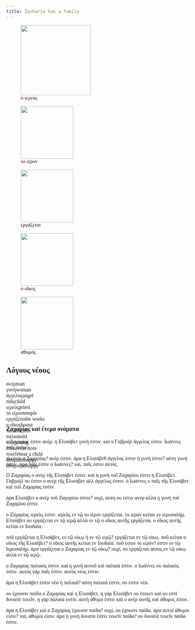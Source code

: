 ```yaml
---
title: Zacharia has a family
---
```



<html>
<head><meta charset="UTF-8">
<link rel="stylesheet" type="text/css" href="mystyle.css">
<link rel="stylesheet" type="text/css" href="tufte.css">
</head>
<body>
<style>
body {
        font-family: "greek";
}
</style>
<article>
<root><div class="row"><div class="columnleft"><figure><img src="priests.png" style="width: 2in;max-width: 2in;"/><figcaption>ο ιερεύς</figcaption></figure><figure><img src="DoricTemple.png" style="width: 1.5in;max-width: 1.5in;"/><figcaption>το ιέρον</figcaption></figure><figure><img src="work.png" style="width: 1.5in;max-width: 1.5in;"/><figcaption>εργάζεται</figcaption></figure><figure><img src="oikos.png" style="width: 1.5in;max-width: 1.5in;"/><figcaption>ο οῖκος</figcaption></figure><figure><img src="sad.png" style="width: 1.5in;max-width: 1.5in;"/><figcaption>αθυμός</figcaption></figure></div><div class="columnright"><div class="text"><div><section class="text-and-vocab"><h2 class="vocab-header">Λόγους νέους</h2><div class="new-vocab-list" style="height: 7em"><div class="newword-wrapper"><span class="newwordword">ανέρ</span><span class="newword-gloss">man</span></div><div class="newword-wrapper"><span class="newwordword">γυνὴ</span><span class="newword-gloss">woman</span></div><div class="newword-wrapper"><span class="newwordword">άγγελος</span><span class="newword-gloss">angel</span></div><div class="newword-wrapper"><span class="newwordword">παῖς</span><span class="newword-gloss">child</span></div><div class="newword-wrapper"><span class="newwordword">ιερεὺς</span><span class="newword-gloss">priest</span></div><div class="newword-wrapper"><span class="newwordword">το ιέρον</span><span class="newword-gloss">temple</span></div><div class="newword-wrapper"><span class="newwordword">εργάζεται</span><span class="newword-gloss">he works</span></div><div class="newword-wrapper"><span class="newwordword">ο οῖκος</span><span class="newword-gloss">house</span></div><div class="newword-wrapper"><span class="newwordword">παλαιὸς</span><span class="newword-gloss">old</span></div><div class="newword-wrapper"><span class="newwordword">παλαιὰ</span><span class="newword-gloss">old</span></div><div class="newword-wrapper"><span class="newwordword">νέος</span><span class="newword-gloss">young</span></div><div class="newword-wrapper"><span class="newwordword">έ<span class="form-focus">τεκ</span>εν</span><span class="newword-gloss">she bore</span></div><div class="newword-wrapper"><span class="newwordword"><span class="form-focus">τεκ</span>εῖν</span><span class="newword-gloss">bear a child</span></div><div class="newword-wrapper"><span class="newwordword">άθυμα</span><span class="newword-gloss">unhappy</span></div><div class="newword-wrapper"><span class="newwordword">άθυμος</span><span class="newword-gloss">unhappy</span></div></div><div><h1>Ζαχαρίας καὶ έτερα ονόματα</h1><p>ο Ζαχαρίας έστιν <span class="newword" data-gloss="man">ανέρ</span>. η Ελισάβετ <span class="newword" data-gloss="woman">γυνὴ</span> έστιν. καὶ ο Γαβριὴλ <span class="newword" data-gloss="angel">άγγελος</span> έστιν. Ιωάννες <span class="newword" data-gloss="child">παῖς</span> έστιν.</p><p class="questions">τὶ εστίν ο Ζαχαρίας? ανὲρ έστιν. άρα η Ελισάβεθ άγγελος έστιν ὴ γυνὴ έστιν? αύτη γυνὴ έστιν. άρα παῖς έστιν ο Ιωάννες? ναί, παῖς έστιν αύτος.</p><p>Ο Ζαχαρίας ο ανέρ <span class="form-focus">τῆς</span> Ελισάβετ έστιν. καὶ η γυνὴ <em>τοῦ</em> Ζαχαρί<span class="form-focus">ου</span> έστιν η Ελισάβετ. Γαβριὴλ ου έστιν ο ανὲρ <span class="form-focus">τῆς</span> Ελισάβετ αλλ άγγελος έστιν. ο Ιωάννες ο παῖς <span class="form-focus">τῆς</span> Ελισάβετ καὶ <span class="form-focus">τοῦ</span> Ζαχαρίας έστιν.</p><p class="questions">άρα Ελισάβετ ο ανὲρ <span class="form-focus">τοῦ</span> Ζαγορί<span class="form-focus">ου</span> έστιν? ουχί, αύτη ου έστιν ανὲρ αλλὰ η γυνὴ <em>τοῦ</em> Ζαχαρί<span class="form-focus">ου</span> έστιν.</p><p>ο Ζαχαρίας <span class="newword" data-gloss="priest">ιερεὺς</span> έστιν. ιερεὺς εν τῷ <span class="newword" data-gloss="temple">το ιέρον</span> <span class="newword" data-gloss="he works">εργάζεται</span>. το ιερὸν κείται εν ιερυσαλήμ. Ελισάβετ ου εργάζεται εν τῷ ιερῷ αλλὰ εν τῷ <span class="newword" data-gloss="house">ο οῖκος</span> αυτ<span class="form-focus">ῆς</span> εργάζεται. ο οῖκος αυτ<span class="form-focus">ῆς</span> κείται εν Ιουδαία.</p><p class="questions">ποῦ εργάζεται η Ελισάβετ, εν τῷ οίκῳ ὴ εν τῷ ιερῷ? εργάζεται εν τῷ οίκῳ. ποῦ κείται ο οῖκος <span class="form-focus">τῆς</span> Ελισάβετ? ο οῖκος αυτ<span class="form-focus">ῆς</span> κείται εν Ιουδαία. ποῦ έστιν το ιερόν? έστιν εν τῷ Ιερυσαλήμ. άρα εργάζεται ο Ζαχαρίας εν τῷ οίκῳ? ουχί, ου εργάζεται αύτος εν τῷ οίκῳ αλλὰ εν τῷ ιερῷ.</p><p>ο Ζαχαρίας <span class="newword" data-gloss="old">παλαιὸς</span> έστιν. καὶ η γυνὴ αυτοῦ καὶ <span class="newword" data-gloss="old">παλαιὰ</span> έστιν. ο Ιωάννες ου παλαιὸς έστιν. αυτὸς γὰρ παῖς έστιν. αυτὸς <span class="newword" data-gloss="young">νέος</span> έστιν.</p><p class="questions">άρα η Ελισάβετ έστιν νὲα ὴ παλαιά? αύτη παλαιὰ έστιν, ου έστιν νέα.</p><p>ου έχουσιν παίδα ο Ζαχαρίας καὶ η Ελισάβετ. η γὰρ Ελισάβετ ου <span class="newword" data-gloss="she bore">έ<span class="form-focus">τεκ</span>εν</span> καὶ ου εστὶ δυνατὰ <span class="newword" data-gloss="bear a child"><span class="form-focus">τεκ</span>εῖν</span>. η γὰρ παλαιὰ εστίν. αυτὴ <span class="newword" data-gloss="unhappy">άθυμα</span> έστιν καὶ ο ανὲρ αυτ<span class="form-focus">ῆς</span> καὶ <span class="newword" data-gloss="unhappy">άθυμος</span> έστιν.</p><p class="questions">άρα η Ελισάβετ καὶ ο Ζαχαρίας έχουσιν παίδα? ουχί, ου έχουσιν παίδα. άρα αυτοὶ άθυμοι είσιν? ναί, άθυμοι είσιν. άρα η γυνὴ δυνατὰ έστιν τεκεῖν παίδα? ου δυνατὰ τεκεῖν παίδα έστιν.</p></div></section></div></div></div></div></root>
</article>
</body>
</html>